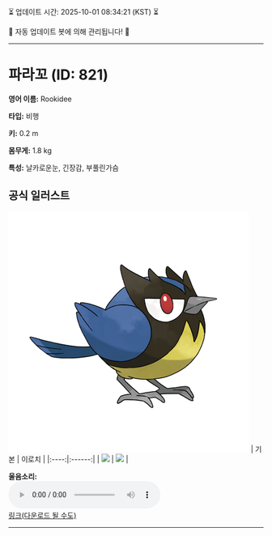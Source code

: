 
⏳ 업데이트 시간: 2025-10-01 08:34:21 (KST) ⏳

🤖 자동 업데이트 봇에 의해 관리됩니다! 🤖

---

# 파라꼬 (ID: 821)
**영어 이름:** Rookidee

**타입:** 비행

**키:** 0.2 m

**몸무게:** 1.8 kg

**특성:** 날카로운눈, 긴장감, 부풀린가슴

## 공식 일러스트
![](https://raw.githubusercontent.com/PokeAPI/sprites/master/sprites/pokemon/other/official-artwork/821.png)
| 기본 | 이로치 |
|:----:|:------:|
| <img src="http://play.pokemonshowdown.com/sprites/ani/rookidee.gif" width="200"> | <img src="http://play.pokemonshowdown.com/sprites/ani-shiny/rookidee.gif" width="200"> |

**울음소리:**<br><audio controls src="https://raw.githubusercontent.com/PokeAPI/cries/main/cries/pokemon/latest/821.ogg"></audio><br> [링크(다운로드 될 수도)](https://raw.githubusercontent.com/PokeAPI/cries/main/cries/pokemon/latest/821.ogg)


---
